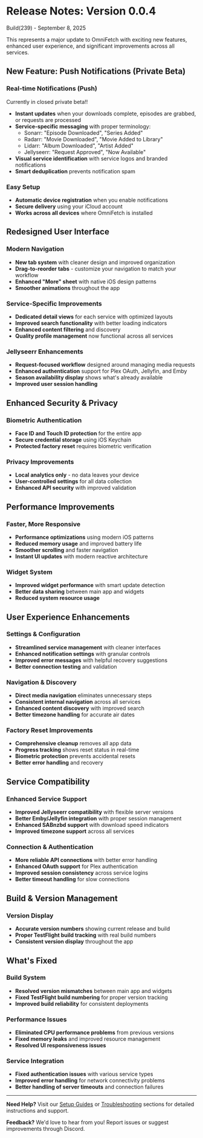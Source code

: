 # Release Notes: Version 0.0.4

Build(239) - September 8, 2025

This represents a major update to OmniFetch with exciting new features, enhanced user experience, and significant improvements across all services.

## New Feature: Push Notifications (Private Beta)

### Real-time Notifications (Push)

Currently in closed private beta!!

- **Instant updates** when your downloads complete, episodes are grabbed, or requests are processed
- **Service-specific messaging** with proper terminology:
  - Sonarr: "Episode Downloaded", "Series Added"
  - Radarr: "Movie Downloaded", "Movie Added to Library"
  - Lidarr: "Album Downloaded", "Artist Added"
  - Jellyseerr: "Request Approved", "Now Available"
- **Visual service identification** with service logos and branded notifications
- **Smart deduplication** prevents notification spam

### Easy Setup

- **Automatic device registration** when you enable notifications
- **Secure delivery** using your iCloud account
- **Works across all devices** where OmniFetch is installed

## Redesigned User Interface

### Modern Navigation

- **New tab system** with cleaner design and improved organization
- **Drag-to-reorder tabs** - customize your navigation to match your workflow
- **Enhanced "More" sheet** with native iOS design patterns
- **Smoother animations** throughout the app

### Service-Specific Improvements

- **Dedicated detail views** for each service with optimized layouts
- **Improved search functionality** with better loading indicators
- **Enhanced content filtering** and discovery
- **Quality profile management** now functional across all services

### Jellyseerr Enhancements

- **Request-focused workflow** designed around managing media requests
- **Enhanced authentication** support for Plex OAuth, Jellyfin, and Emby
- **Season availability display** shows what's already available
- **Improved user session handling**

## Enhanced Security & Privacy

### Biometric Authentication

- **Face ID and Touch ID protection** for the entire app
- **Secure credential storage** using iOS Keychain
- **Protected factory reset** requires biometric verification

### Privacy Improvements

- **Local analytics only** - no data leaves your device
- **User-controlled settings** for all data collection
- **Enhanced API security** with improved validation

## Performance Improvements

### Faster, More Responsive

- **Performance optimizations** using modern iOS patterns
- **Reduced memory usage** and improved battery life
- **Smoother scrolling** and faster navigation
- **Instant UI updates** with modern reactive architecture

### Widget System

- **Improved widget performance** with smart update detection
- **Better data sharing** between main app and widgets
- **Reduced system resource usage**

## User Experience Enhancements

### Settings & Configuration

- **Streamlined service management** with cleaner interfaces
- **Enhanced notification settings** with granular controls
- **Improved error messages** with helpful recovery suggestions
- **Better connection testing** and validation

### Navigation & Discovery

- **Direct media navigation** eliminates unnecessary steps
- **Consistent internal navigation** across all services
- **Enhanced content discovery** with improved search
- **Better timezone handling** for accurate air dates

### Factory Reset Improvements

- **Comprehensive cleanup** removes all app data
- **Progress tracking** shows reset status in real-time
- **Biometric protection** prevents accidental resets
- **Better error handling** and recovery

## Service Compatibility

### Enhanced Service Support

- **Improved Jellyseerr compatibility** with flexible server versions
- **Better Emby/Jellyfin integration** with proper session management
- **Enhanced SABnzbd support** with download speed indicators
- **Improved timezone support** across all services

### Connection & Authentication

- **More reliable API connections** with better error handling
- **Enhanced OAuth support** for Plex authentication
- **Improved session consistency** across service logins
- **Better timeout handling** for slow connections

## Build & Version Management

### Version Display

- **Accurate version numbers** showing current release and build
- **Proper TestFlight build tracking** with real build numbers
- **Consistent version display** throughout the app

## What's Fixed

### Build System

- **Resolved version mismatches** between main app and widgets
- **Fixed TestFlight build numbering** for proper version tracking
- **Improved build reliability** for consistent deployments

### Performance Issues

- **Eliminated CPU performance problems** from previous versions
- **Fixed memory leaks** and improved resource management
- **Resolved UI responsiveness issues**

### Service Integration

- **Fixed authentication issues** with various service types
- **Improved error handling** for network connectivity problems
- **Better handling of server timeouts** and connection failures

---

**Need Help?** Visit our [Setup Guides](../setup/) or [Troubleshooting](../troubleshooting/) sections for detailed instructions and support.

**Feedback?** We'd love to hear from you! Report issues or suggest improvements through Discord.
